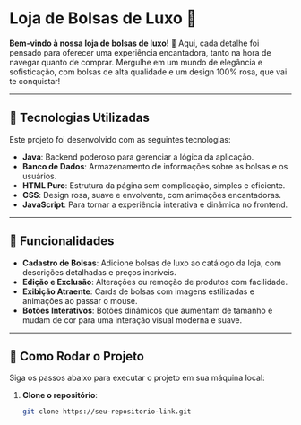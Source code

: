# Loja de Bolsas de Luxo 💖

**Bem-vindo à nossa loja de bolsas de luxo!** 🌸 Aqui, cada detalhe foi pensado para oferecer uma experiência encantadora, tanto na hora de navegar quanto de comprar. Mergulhe em um mundo de elegância e sofisticação, com bolsas de alta qualidade e um design 100% rosa, que vai te conquistar!

---

## 🌷 Tecnologias Utilizadas

Este projeto foi desenvolvido com as seguintes tecnologias:

- **Java**: Backend poderoso para gerenciar a lógica da aplicação.
- **Banco de Dados**: Armazenamento de informações sobre as bolsas e os usuários.
- **HTML Puro**: Estrutura da página sem complicação, simples e eficiente.
- **CSS**: Design rosa, suave e envolvente, com animações encantadoras.
- **JavaScript**: Para tornar a experiência interativa e dinâmica no frontend.

---

## 💅 Funcionalidades

- **Cadastro de Bolsas**: Adicione bolsas de luxo ao catálogo da loja, com descrições detalhadas e preços incríveis.
- **Edição e Exclusão**: Alterações ou remoção de produtos com facilidade.
- **Exibição Atraente**: Cards de bolsas com imagens estilizadas e animações ao passar o mouse.
- **Botões Interativos**: Botões dinâmicos que aumentam de tamanho e mudam de cor para uma interação visual moderna e suave.

---

## 🌸 Como Rodar o Projeto

Siga os passos abaixo para executar o projeto em sua máquina local:

1. **Clone o repositório**:

   ```bash
   git clone https://seu-repositorio-link.git
